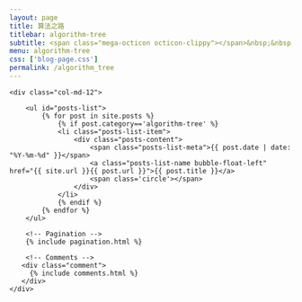 ```yaml
---
layout: page
title: 算法之路
titlebar: algorithm-tree
subtitle: <span class="mega-octicon octicon-clippy"></span>&nbsp;&nbsp; 兴趣是最好的动力。
menu: algorithm-tree
css: ['blog-page.css']
permalink: /algorithm_tree
---
```


<div class="row">

    <div class="col-md-12">

        <ul id="posts-list">
            {% for post in site.posts %}
                {% if post.category=='algorithm-tree' %}
                <li class="posts-list-item">
                    <div class="posts-content">
                        <span class="posts-list-meta">{{ post.date | date: "%Y-%m-%d" }}</span>
                        <a class="posts-list-name bubble-float-left" href="{{ site.url }}{{ post.url }}">{{ post.title }}</a>
                        <span class='circle'></span>
                    </div>
                </li>
                {% endif %}
            {% endfor %}
        </ul> 

        <!-- Pagination -->
        {% include pagination.html %}

        <!-- Comments -->
       <div class="comment">
         {% include comments.html %}
       </div>
    </div>

</div>
<script>
    $(document).ready(function(){

        // Enable bootstrap tooltip
        $("body").tooltip({ selector: '[data-toggle=tooltip]' });

    });
</script>

